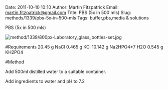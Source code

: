 Date: 2011-10-10 10:10
Author: Martin Fitzpatrick
Email: martin.fitzpatrick@gmail.com
Title: PBS (5x in 500 mls)
Slug: methods/1339/pbs-5x-in-500-mls
Tags: buffer,pbs,media &amp; solutions

PBS (5x in 500 mls)


![method/1339/800px-Laboratory_glass_bottles-set.jpg](/static/images/method/1339/800px-Laboratory_glass_bottles-set.jpg)




#Requirements
20.45 g NaCl
0.465 g KCl
10.142 g Na2HPO4*7 H2O
0.545 g KH2PO4

#Method

Add 500ml distilled water to a suitable container. 



Add ingredients to water and pH to 7.2





